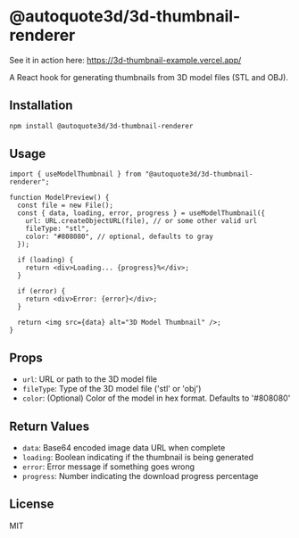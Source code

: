 # @autoquote3d/3d-thumbnail-renderer

See it in action here: https://3d-thumbnail-example.vercel.app/

A React hook for generating thumbnails from 3D model files (STL and OBJ).

## Installation

```bash
npm install @autoquote3d/3d-thumbnail-renderer
```

## Usage

```tsx
import { useModelThumbnail } from "@autoquote3d/3d-thumbnail-renderer";

function ModelPreview() {
  const file = new File();
  const { data, loading, error, progress } = useModelThumbnail({
    url: URL.createObjectURL(file), // or some other valid url
    fileType: "stl",
    color: "#808080", // optional, defaults to gray
  });

  if (loading) {
    return <div>Loading... {progress}%</div>;
  }

  if (error) {
    return <div>Error: {error}</div>;
  }

  return <img src={data} alt="3D Model Thumbnail" />;
}
```

## Props

- `url`: URL or path to the 3D model file
- `fileType`: Type of the 3D model file ('stl' or 'obj')
- `color`: (Optional) Color of the model in hex format. Defaults to '#808080'

## Return Values

- `data`: Base64 encoded image data URL when complete
- `loading`: Boolean indicating if the thumbnail is being generated
- `error`: Error message if something goes wrong
- `progress`: Number indicating the download progress percentage

## License

MIT
